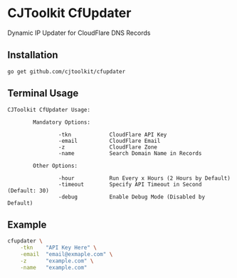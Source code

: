 # CJToolkit CfUpdater

Dynamic IP Updater for CloudFlare DNS Records

## Installation

~~~
go get github.com/cjtoolkit/cfupdater
~~~

## Terminal Usage

~~~
CJToolkit CfUpdater Usage:

        Mandatory Options:

                -tkn            CloudFlare API Key
                -email          CloudFlare Email
                -z              CloudFlare Zone
                -name           Search Domain Name in Records

        Other Options:

                -hour           Run Every x Hours (2 Hours by Default)
                -timeout        Specify API Timeout in Second (Default: 30)
                -debug          Enable Debug Mode (Disabled by Default)
~~~

## Example

~~~ sh
cfupdater \
	-tkn	"API Key Here" \
	-email	"email@exmaple.com" \
	-z		"example.com" \
	-name	"example.com"
~~~